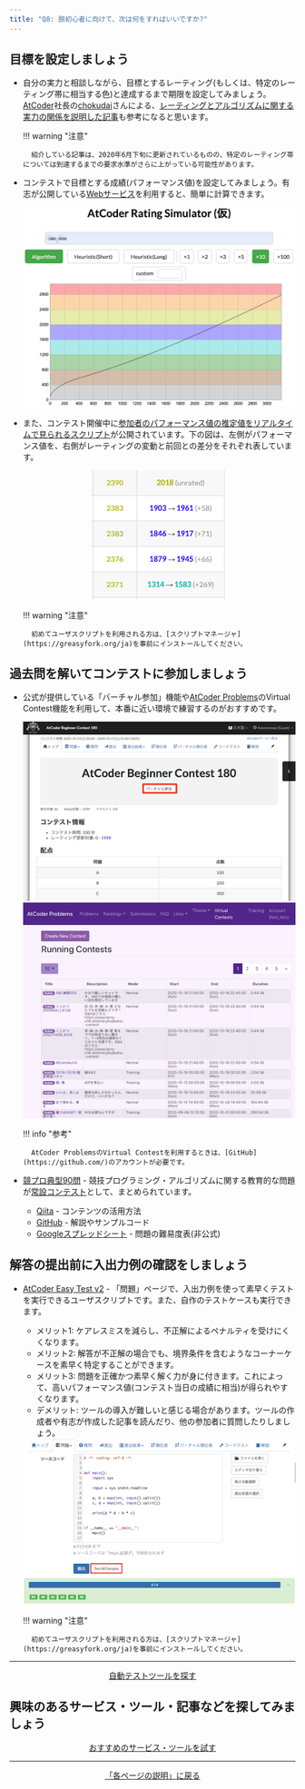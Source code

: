 ```yaml
---
title: "Q8: 脱初心者に向けて、次は何をすればいいですか?"
---
```


## 目標を設定しましょう

- 自分の実力と相談しながら、目標とするレーティング(もしくは、特定のレーティング帯に相当する色)と達成するまで期限を設定してみましょう。[AtCoder](https://atcoder.jp/)社長の[chokudai](https://twitter.com/chokudai)さんによる、[レーティングとアルゴリズムに関する実力の関係を説明した記事](http://chokudai.hatenablog.com/entry/2019/02/11/155904)も参考になると思います。

    !!! warning "注意"

        紹介している記事は、2020年6月下旬に更新されているものの、特定のレーティング帯については到達するまでの要求水準がさらに上がっている可能性があります。

- コンテストで目標とする成績(パフォーマンス値)を設定してみましょう。有志が公開している[Webサービス](https://beta.kyo-pro.club/apps/rating-simulator)を利用すると、簡単に計算できます。

    <div align="center">
      <img loading="lazy" src="../../images/web_app/atcoder_rating_simulator2.png" alt="atcoder rating simulator">
    </div>

- また、コンテスト開催中に[参加者のパフォーマンス値の推定値をリアルタイムで見られるスクリプト](https://greasyfork.org/ja/scripts/369954-ac-predictor)が公開されています。下の図は、左側がパフォーマンス値を、右側がレーティングの変動と前回との差分をそれぞれ表しています。

    <div align="center">
      <img loading = "lazy" src="../../images/userscript/atcoder_predictor.png" alt="ac predictor">
    </div>

    !!! warning "注意"

        初めてユーザスクリプトを利用される方は、[スクリプトマネージャ](https://greasyfork.org/ja)を事前にインストールしてください。

## 過去問を解いてコンテストに参加しましょう

- 公式が提供している「バーチャル参加」機能や[AtCoder Problems](https://kenkoooo.com/atcoder/)のVirtual Contest機能を利用して、本番に近い環境で練習するのがおすすめです。

    <div align="center">
      <img loading = "lazy" src="../../images/official/virtual_participation.png" alt="virtual participation">
    </div>

    <div align="center">
      <img loading = "lazy" src="../../images/web_app/atcoder_problems_virtual_contests_mode.png" alt="atcoder problems virtual contests mode">
    </div>

    !!! info "参考"

        AtCoder ProblemsのVirtual Contestを利用するときは、[GitHub](https://github.com/)のアカウントが必要です。

- [競プロ典型90問](https://twitter.com/e869120/status/1376089196100653060) - 競技プログラミング・アルゴリズムに関する教育的な問題が[常設コンテスト](https://atcoder.jp/contests/typical90)として、まとめられています。
    - [Qiita](https://qiita.com/e869120/items/1b2a5f0f07fd927e44e9) - コンテンツの活用方法
    - [GitHub](https://github.com/E869120/kyopro_educational_90) - 解説やサンプルコード
    - [Googleスプレッドシート](https://docs.google.com/spreadsheets/d/1GG4Higis4n4GJBViVltjcbuNfyr31PzUY_ZY1zh2GuI/edit#gid=0) - 問題の難易度表(非公式)

## 解答の提出前に入出力例の確認をしましょう

- [AtCoder Easy Test v2](https://greasyfork.org/ja/scripts/433152-atcoder-easy-test-v2) - 「問題」ページで、入出力例を使って素早くテストを実行できるユーザスクリプトです。また、自作のテストケースも実行できます。
    - メリット1: ケアレスミスを減らし、不正解によるペナルティを受けにくくなります。
    - メリット2: 解答が不正解の場合でも、境界条件を含むようなコーナーケースを素早く特定することができます。
    - メリット3: 問題を正確かつ素早く解く力が身に付きます。これによって、高いパフォーマンス値(コンテスト当日の成績に相当)が得られやすくなります。
    - デメリット: ツールの導入が難しいと感じる場合があります。ツールの作成者や有志が作成した記事を読んだり、他の参加者に質問したりしましょう。

    <div align="center">
      <img loading = "lazy" src="../../images/userscript/atcoder_easy_test.png" alt="atcoder easy test">
    </div>

    !!! warning "注意"

        初めてユーザスクリプトを利用される方は、[スクリプトマネージャ](https://greasyfork.org/ja)を事前にインストールしてください。

---

  <div align="center">
    <a href="../../cli/test_tools">自動テストツールを探す</a>
  </div>

## 興味のあるサービス・ツール・記事などを探してみましょう

  <div align="center">
    <a href="../../recommendation">おすすめのサービス・ツールを試す</a>
  </div>

---

  <div align="center">
    <a href="../../quick_start">「各ページの説明」に戻る</a>
  </div>
